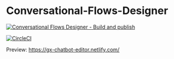 # Conversational-Flows-Designer

[![Conversational Flows Designer - Build and publish](https://github.com/genexuslabs/Conversational-Flow-Designer/workflows/Conversational%20Flows%20Designer%20-%20Build%20and%20publish/badge.svg)](https://github.com/genexuslabs/Conversational-Flow-Designer/actions?query=workflow%3A%22Conversational+Flows+Designer+-+Build+and+publish%22)

[![CircleCI](https://circleci.com/gh/genexuslabs/Conversational-Flow-Designer.svg?style=svg&circle-token=452462b95f2bb84d7362b23443524c8cefb978d5)](https://circleci.com/gh/genexuslabs/Conversational-Flow-Designer)

Preview: https://gx-chatbot-editor.netlify.com/
